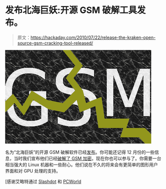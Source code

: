 # 发布北海巨妖:开源 GSM 破解工具发布。

> 原文：<https://hackaday.com/2010/07/22/release-the-kraken-open-source-gsm-cracking-tool-released/>

![](img/334a6bd29684d97713152a24b4c21ac6.png "broken_gsm")

名为“北海巨妖”的开源 GSM 破解软件已经[发布](http://lists.lists.reflextor.com/pipermail/a51/2010-July/000683.html)。你可能还记得 12 月份的一些信息，当时我们宣布他们已经[破解了 GSM 加密](http://hackaday.com/2009/12/30/gsm-cracked/)。现在你也可以参与了。你需要一台相当强大的 Linux 机器和一些耐心。他们说在不久的将来会有更简单的图形用户界面和对 GPU 处理的支持。

[感谢艾略特通过 [Slashdot](http://it.slashdot.org/story/10/07/22/1553224/Open-Source-GSM-Cracking-Software-Released) 和 [PCWorld](http://www.pcworld.idg.com.au/article/354124/new_kraken_gsm-cracking_software_released/)